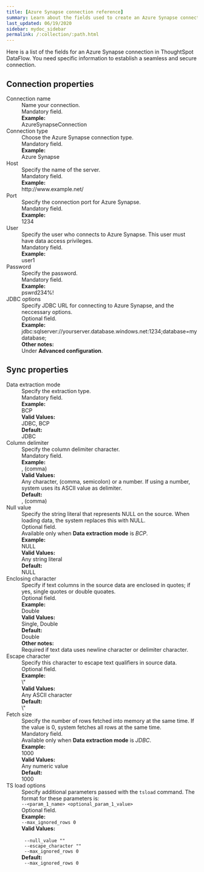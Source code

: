 ```yaml
---
title: [Azure Synapse connection reference]
summary: Learn about the fields used to create an Azure Synapse connection with ThoughtSpot DataFlow.
last_updated: 06/19/2020
sidebar: mydoc_sidebar
permalink: /:collection/:path.html
---
```


Here is a list of the fields for an Azure Synapse connection in ThoughtSpot DataFlow. You need specific information to establish a seamless and secure connection.

## Connection properties

<dl id="dataflow-azure-synapse-connection-properties">
<dlentry id="dataflow-azure-synapse-conn-connection-name"><dt>Connection name</dt><dd id="connection-name-description">Name your connection.</dd><dd id="connection-name-required">Mandatory field.</dd><dd id="connection-name-example"><strong>Example:</strong><br/>AzureSynapseConnection</dd></dlentry>
<dlentry id="dataflow-azure-synapse-conn-connection-type"><dt>Connection type</dt><dd id="connection-type-description">Choose the Azure Synapse connection type.</dd><dd id="connection-type-required">Mandatory field.</dd><dd id="connection-type-example"><strong>Example:</strong><br/>Azure Synapse</dd></dlentry>
<dlentry id="dataflow-azure-synapse-conn-host"><dt>Host</dt><dd id="host-description">Specify the name of the server.</dd><dd id="host-required">Mandatory field.</dd><dd id="host-example"><strong>Example:</strong><br/>http://www.example.net/</dd></dlentry>
<dlentry id="dataflow-azure-synapse-conn-port"><dt>Port</dt><dd id="port-description">Specify the connection port for Azure Synapse.</dd><dd id="port-required">Mandatory field.</dd><dd id="port-example"><strong>Example:</strong><br/>1234</dd></dlentry>
<dlentry id="dataflow-azure-synapse-conn-user"><dt>User</dt><dd id="user-description">Specify the user who connects to Azure Synapse. This user must have data access privileges.</dd><dd id="user-required">Mandatory field.</dd><dd id="user-example"><strong>Example:</strong><br/>user1</dd></dlentry>
<dlentry id="dataflow-azure-synapse-conn-password"><dt>Password</dt><dd id="password-description">Specify the password.</dd><dd id="password-required">Mandatory field.</dd><dd id="password-example"><strong>Example:</strong><br/>pswrd234%!</dd></dlentry>
<dlentry id="dataflow-azure-synapse-conn-jdbc-options"><dt>JDBC options</dt><dd id="jdbc-options-description">Specify JDBC URL for connecting to Azure Synapse, and the neccessary options.</dd><dd id="jdbc-options-required">Optional field.</dd><dd id="jdbc-options-example"><strong>Example:</strong><br/>jdbc:sqlserver://yourserver.database.windows.net:1234;database=mydatabase;</dd><dd id="jdbc-options-other"><strong>Other notes:</strong><br/>Under <strong>Advanced configuration</strong>.</dd></dlentry>
</dl>


## Sync properties

<dl id="dataflow-azure-synapse-sync-properties">
<dlentry id="dataflow-azure-synapse-sync-data-extraction-mode"><dt>Data extraction mode</dt><dd id="data-extraction-mode-description">Specify the extraction type.</dd><dd id="data-extraction-mode-required">Mandatory field.</dd><dd id="data-extraction-mode-example"><strong>Example:</strong><br/>BCP</dd><dd id="data-extraction-mode-valid-values"><strong>Valid Values:</strong><br/>JDBC, BCP</dd><dd id="data-extraction-mode-default"><strong>Default:</strong><br/>JDBC</dd></dlentry>
<dlentry id="dataflow-azure-synapse-sync-column-delimiter"><dt>Column delimiter</dt><dd id="column-delimiter-description">Specify the column delimiter character.</dd><dd id="column-delimiter-required">Mandatory field.</dd><dd id="column-delimiter-example"><strong>Example:</strong><br/>, (comma)</dd><dd id="column-delimiter-valid-values"><strong>Valid Values:</strong><br/>Any character, (comma, semicolon) or a number. If using a number, system uses its ASCII value as delimiter.</dd><dd id="column-delimiter-default"><strong>Default:</strong><br/>, (comma)</dd></dlentry>
<dlentry id="dataflow-azure-synapse-sync-null-value"><dt>Null value</dt><dd id="null-value-description">Specify the string literal that represents NULL on the source. When loading data, the system replaces this with NULL.</dd><dd id="null-value-required">Optional field.<br/>Available only when <strong>Data extraction mode</strong> is <em>BCP</em>.</dd><dd id="null-value-example"><strong>Example:</strong><br/>NULL</dd><dd id="null-value-valid-values"><strong>Valid Values:</strong><br/>Any string literal</dd><dd id="null-value-default"><strong>Default:</strong><br/>NULL</dd></dlentry>
<dlentry id="dataflow-azure-synapse-sync-enclosing-character"><dt>Enclosing character</dt><dd id="enclosing-character-description">Specify if text columns in the source data are enclosed in quotes; if yes, single quotes or double quoates.</dd><dd id="enclosing-character-required">Optional field.</dd><dd id="enclosing-character-example"><strong>Example:</strong><br/>Double</dd><dd id="enclosing-character-valid-values"><strong>Valid Values:</strong><br/>Single, Double</dd><dd id="enclosing-character-default"><strong>Default:</strong><br/>Double</dd><dd id="enclosing-character-other"><strong>Other notes:</strong><br/>Required if text data uses newline character or delimiter character.</dd></dlentry>
<dlentry id="dataflow-azure-synapse-sync-escape-character"><dt>Escape character</dt><dd id="escape-character-description">Specify this character to escape text qualifiers in source data.</dd><dd id="escape-character-required">Optional field.</dd><dd id="escape-character-example"><strong>Example:</strong><br/>\"</dd><dd id="escape-character-valid-values"><strong>Valid Values:</strong><br/>Any ASCII character</dd><dd id="escape-character-default"><strong>Default:</strong><br/>\"</dd></dlentry>
<dlentry id="dataflow-azure-synapse-sync-fetch-size"><dt>Fetch size</dt><dd id="fetch-size-description">Specify the number of rows fetched into memory at the same time. If the value is 0, system fetches all rows at the same time.</dd><dd id="fetch-size-required">Mandatory field.<br/>Available only when <strong>Data extraction mode</strong> is <em>JDBC</em>.</dd><dd id="fetch-size-example"><strong>Example:</strong><br/>1000</dd><dd id="fetch-size-valid-values"><strong>Valid Values:</strong><br/>Any numeric value</dd><dd id="fetch-size-default"><strong>Default:</strong><br/>1000</dd></dlentry>
<dlentry id="dataflow-azure-synapse-sync-ts-load-options"><dt>TS load options</dt><dd id="ts-load-options-description">Specify additional parameters passed with the <code>tsload</code> command. The format for these parameters is:<br/><code>--&lt;param_1_name&gt; &lt;optional_param_1_value&gt;</code></dd><dd id="ts-load-options-required">Optional field.</dd><dd id="ts-load-options-example"><strong>Example:</strong><br/><code>--max_ignored_rows 0</code></dd><dd id="ts-load-options-valid-values"><strong>Valid Values:</strong><br/><br/><code> --null_value ""</code><br/><code> --escape_character ""</code><br/><code> --max_ignored_rows 0</code></dd><dd id="ts-load-options-default"><strong>Default:</strong><br/><code> --max_ignored_rows 0</code></dd></dlentry>
</dl>
